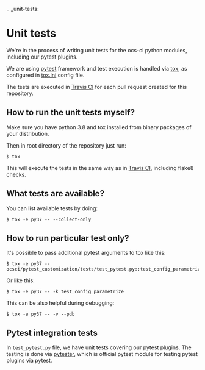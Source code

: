 .. _unit-tests:

Unit tests
============

We're in the process of writing unit tests for the ocs-ci python modules,
including our pytest plugins.

We are using [pytest](https://docs.pytest.org/en/latest/) framework
and test execution is handled via [tox](https://tox.readthedocs.io/), as
configured in [tox.ini](https://github.com/red-hat-storage/ocs-ci/tree/master/tox.ini) config file.

The tests are executed in [Travis CI](https://travis-ci.org/red-hat-storage/ocs-ci)
for each pull request created for this repository.

## How to run the unit tests myself?

Make sure you have python 3.8 and tox installed from binary packages of your
distribution.

Then in root directory of the repository just run:

```
$ tox
```

This will execute the tests in the same way as in
[Travis CI](https://travis-ci.org/red-hat-storage/ocs-ci), including flake8
checks.

## What tests are available?

You can list available tests by doing:
```
$ tox -e py37 -- --collect-only
```

## How to run particular test only?

It's possible to pass additional pytest arguments to tox like this:

```
$ tox -e py37 -- ocsci/pytest_customization/tests/test_pytest.py::test_config_parametrize
```

Or like this:
```
$ tox -e py37 -- -k test_config_parametrize
```

This can be also helpful during debugging:

```
$ tox -e py37 -- -v --pdb
```

## Pytest integration tests

In `test_pytest.py` file, we have unit tests covering our pytest plugins. The
testing is done via
[pytester](https://docs.pytest.org/en/latest/_modules/_pytest/pytester.html),
which is official pytest module for testing pytest plugins via pytest.
